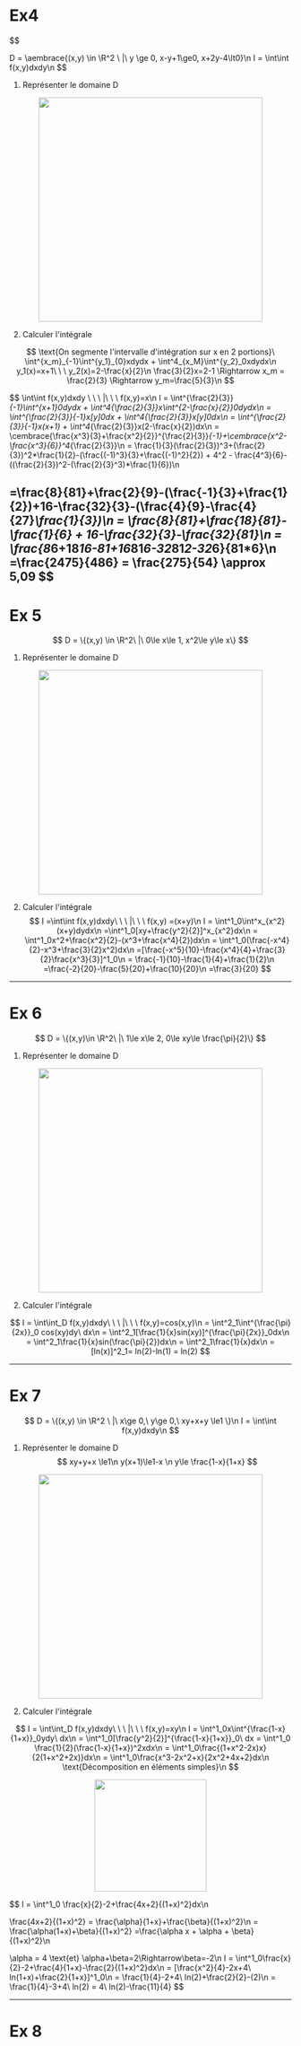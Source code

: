 $$
% \global\newcommand{\n}{\\ \ \\}
% \global\newcommand{\embrace}[3]{
%     \left#2
%         \begin{split}
%             #1
%         \end{split}
%     \right#3
% }
% \global\newcommand{\aembrace}[1]{
%     \embrace{#1}{\{}{\}}
% }
% \global\newcommand{\pembrace}[1]{
%     \embrace{#1}{(}{)}
% }
% \global\newcommand{\cembrace}[1]{
%     \embrace{#1}{[}{]}
% }
$$
# Ex4
$$

D = \aembrace{(x,y) \in \R^2 \ |\ y \ge 0, x-y+1\ge0, x+2y-4\lt0}\n
I = \int\int f(x,y)dxdy\n
$$

1) Représenter le domaine D
<div style="text-align:center">
<img src="https://i.imgur.com/66JIe3B.png" width="400">
</div>


2) Calculer l'intégrale

$$
\text{On segmente l'intervalle d'intégration sur x en 2 portions}\
\int^{x_m}_{-1}\int^{y_1}_{0}xdydx + \int^4_{x_M}\int^{y_2}_0xdydx\n
y_1(x)=x+1\ \ \ y_2(x)=2-\frac{x}{2}\n
\frac{3}{2}x=2-1 \Rightarrow x_m = \frac{2}{3} \Rightarrow y_m=\frac{5}{3}\n
$$

$$
\int\int f(x,y)dxdy \ \ \ |\ \ \ f(x,y)=x\n
I = \int^{\frac{2}{3}}_{-1}\int^{x+1}_0dydx + \int^4_{\frac{2}{3}}x\int^{2-\frac{x}{2}}_0dydx\n
= \int^{\frac{2}{3}}_{-1}x[y]_0dx  + \int^4_{\frac{2}{3}}x[y]_0dx\n
= \int^{\frac{2}{3}}_{-1}x(x+1) + \int^4_{\frac{2}{3}}x(2-\frac{x}{2})dx\n
= \cembrace{\frac{x^3}{3}+\frac{x^2}{2}}^{\frac{2}{3}}_{-1}+\cembrace{x^2-\frac{x^3}{6}}^4_{\frac{2}{3}}\n
= \frac{1}{3}(\frac{2}{3})^3+(\frac{2}{3})^2*\frac{1}{2}-(\frac{(-1)^3}{3}+\frac{(-1)^2}{2}) + 4^2 - \frac{4^3}{6}-((\frac{2}{3})^2-(\frac{2}{3}^3)*\frac{1}{6})\n

=\frac{8}{81}+\frac{2}{9}-(\frac{-1}{3}+\frac{1}{2})+16-\frac{32}{3}-(\frac{4}{9}-\frac{4}{27}*\frac{1}{3})\n
= \frac{8}{81}+\frac{18}{81}-\frac{1}{6} + 16-\frac{32}{3}-\frac{32}{81}\n
= \frac{8*6+18*16-81+16*81*6-32*81*2-32*6}{81*6}\n
=\frac{2475}{486} = \frac{275}{54} \approx 5,09
$$
---
# Ex 5
$$
D = \{(x,y) \in \R^2\ |\ 0\le x\le 1, x^2\le y\le x\}
$$

1) Représenter le domaine D

<div style="text-align:center">
<img src="https://i.imgur.com/JqU3KcQ.png" width="400">
</div>

2) Calculer l'intégrale
$$
I =\int\int f(x,y)dxdy\ \ \ |\ \ \ f(x,y) =(x+y)\n
I = \int^1_0\int^x_{x^2}(x+y)dydx\n
=\int^1_0[xy+\frac{y^2}{2}]^x_{x^2}dx\n
= \int^1_0x^2+\frac{x^2}{2}-(x^3+\frac{x^4}{2})dx\n
= \int^1_0(\frac{-x^4}{2}-x^3+\frac{3}{2}x^2)dx\n
=[\frac{-x^5}{10}-\frac{x^4}{4}+\frac{3}{2}\frac{x^3}{3}]^1_0\n
= \frac{-1}{10}-\frac{1}{4}+\frac{1}{2}\n
=\frac{-2}{20}-\frac{5}{20}+\frac{10}{20}\n
=\frac{3}{20}
$$
---
# Ex 6
$$
D = \{(x,y)\in \R^2\ |\ 1\le x\le 2, 0\le xy\le \frac{\pi}{2}\}
$$

1) Représenter le domaine D
<div style="text-align:center">
<img src="https://i.imgur.com/6l4n35l.png" width="400">
</div>

2) Calculer l'intégrale

$$
I = \int\int_D f(x,y)dxdy\ \ \ |\ \ \ f(x,y)=cos(x,y)\n
= \int^2_1\int^{\frac{\pi}{2x}}_0 cos(xy)dy\  dx\n
= \int^2_1[\frac{1}{x}sin(xy)]^{\frac{\pi}{2x}}_0dx\n
= \int^2_1\frac{1}{x}sin(\frac{\pi}{2})dx\n
= \int^2_1\frac{1}{x}dx\n
= [ln(x)]^2_1= ln(2)-ln(1) = ln(2)
$$

---
# Ex 7
$$
D = \{(x,y) \in \R^2 \ |\ x\ge 0,\ y\ge 0,\ xy+x+y \le1 \}\n
I = \int\int f(x,y)dxdy\n
$$

1) Représenter le domaine D
$$
xy+y+x \le1\n
y(x+1)\le1-x
\n
y\le \frac{1-x}{1+x}
$$
<div style="text-align:center">
<img src="https://i.imgur.com/zmPM6rY.png" width="400">
</div>

2) Calculer l'intégrale

$$
I = \int\int_D f(x,y)dxdy\ \ \ |\ \ \ f(x,y)=xy\n
I = \int^1_0x\int^{\frac{1-x}{1+x}}_0ydy\ dx\n
= \int^1_0[\frac{y^2}{2}]^{\frac{1-x}{1+x}}_0\ dx
= \int^1_0 \frac{1}{2}(\frac{1-x}{1+x})^2xdx\n
= \int^1_0\frac{(1+x^2-2x)x}{2(1+x^2+2x)}dx\n
= \int^1_0\frac{x^3-2x^2+x}{2x^2+4x+2}dx\n
\text{Décomposition en éléments simples}\n
$$

<div style="text-align:center">
<img src="https://i.imgur.com/zcQ3E1W.png" width="200">
</div>

$$
I = \int^1_0 \frac{x}{2}-2+\frac{4x+2}{(1+x)^2}dx\n

\frac{4x+2}{(1+x)^2} = \frac{\alpha}{1+x}+\frac{\beta}{(1+x)^2}\n
= \frac{\alpha(1+x)+\beta}{(1+x)^2} =\frac{\alpha x + \alpha + \beta}{(1+x)^2}\n

\alpha = 4 \text{et} \alpha+\beta=2\Rightarrow\beta=-2\n
I = \int^1_0\frac{x}{2}-2+\frac{4}{1+x}-\frac{2}{(1+x)^2}dx\n
= [\frac{x^2}{4}-2x+4\ ln(1+x)+\frac{2}{1+x}]^1_0\n
= \frac{1}{4}-2+4\ ln(2)+\frac{2}{2}-(2)\n
= \frac{1}{4}-3+4\ ln(2) = 4\ ln(2)-\frac{11}{4}
$$

---
# Ex 8
